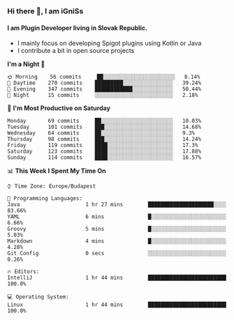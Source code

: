 ### Hi there 👋, I am iGniSs

#### I am Plugin Developer living in Slovak Republic.
- I mainly focus on developing Spigot plugins using Kotlin or Java
- I contribute a bit in open source projects

<!--START_SECTION:waka-->
**I'm a Night 🦉** 

```text
🌞 Morning    56 commits     ██░░░░░░░░░░░░░░░░░░░░░░░   8.14% 
🌆 Daytime    270 commits    █████████░░░░░░░░░░░░░░░░   39.24% 
🌃 Evening    347 commits    ████████████░░░░░░░░░░░░░   50.44% 
🌙 Night      15 commits     ░░░░░░░░░░░░░░░░░░░░░░░░░   2.18%

```
📅 **I'm Most Productive on Saturday** 

```text
Monday       69 commits     ██░░░░░░░░░░░░░░░░░░░░░░░   10.03% 
Tuesday      101 commits    ███░░░░░░░░░░░░░░░░░░░░░░   14.68% 
Wednesday    64 commits     ██░░░░░░░░░░░░░░░░░░░░░░░   9.3% 
Thursday     98 commits     ███░░░░░░░░░░░░░░░░░░░░░░   14.24% 
Friday       119 commits    ████░░░░░░░░░░░░░░░░░░░░░   17.3% 
Saturday     123 commits    ████░░░░░░░░░░░░░░░░░░░░░   17.88% 
Sunday       114 commits    ████░░░░░░░░░░░░░░░░░░░░░   16.57%

```


📊 **This Week I Spent My Time On** 

```text
⌚︎ Time Zone: Europe/Budapest

💬 Programming Languages: 
Java                     1 hr 27 mins        █████████████████████░░░░   83.66% 
YAML                     6 mins              █░░░░░░░░░░░░░░░░░░░░░░░░   6.66% 
Groovy                   5 mins              █░░░░░░░░░░░░░░░░░░░░░░░░   5.03% 
Markdown                 4 mins              █░░░░░░░░░░░░░░░░░░░░░░░░   4.28% 
Git Config               0 secs              ░░░░░░░░░░░░░░░░░░░░░░░░░   0.26%

🔥 Editors: 
IntelliJ                 1 hr 44 mins        █████████████████████████   100.0%

💻 Operating System: 
Linux                    1 hr 44 mins        █████████████████████████   100.0%

```


<!--END_SECTION:waka-->